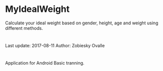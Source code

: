 # MyIdealWeight
Calculate your ideal weight based on gender, height, age and weight using different methods.
#
Last update: 2017-08-11
Author: Zobiesky Ovalle
#
Application for Android Basic tranning.
